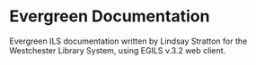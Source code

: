 # Evergreen Documentation
Evergreen ILS documentation written by Lindsay Stratton for the Westchester Library System, using EGILS v.3.2 web client.

